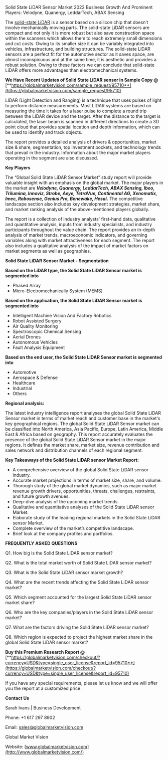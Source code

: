 Solid State LiDAR Sensor Market 2022 Business Growth And Prominent Players: Velodyne, Quanergy, LeddarTech, ABAX Sensing

The [solid-state LiDAR](https://globalmarketvision.com/reports/global-solid-state-lidar-sensor-market-report-2019-market/95710) is a sensor based on a silicon chip that doesn’t involve mechanically moving parts. The solid-state LiDAR sensors are compact and not only it is more robust but also save construction space within the scanners which allows them to reach extremely small dimensions and cut costs. Owing to its smaller size it can be variably integrated into vehicles, infrastructure, and building structures. The solid-state LiDAR sensors are a perfect fit for the automotive sector as it saves space, are almost inconspicuous and at the same time, it is aesthetic and provides a robust solution. Owing to these factors we can conclude that solid-state LiDAR offers more advantages than electromechanical systems.

**We Have Recent Updates of Solid State LiDAR sensor in Sample Copy @** [**https://globalmarketvision.com/sample_request/95710**](https://globalmarketvision.com/sample_request/95710)

LIDAR (Light Detection and Ranging) is a technique that uses pulses of light to perform distance measurements. Most LIDAR systems are based on measuring the time it takes for a laser pulse to complete a round trip between the LIDAR device and the target. After the distance to the target is calculated, the laser beam is scanned in different directions to create a 3D point cloud that provides spatial location and depth information, which can be used to identify and track objects.

The report provides a detailed analysis of drivers & opportunities, market size & share, segmentation, top investment pockets, and technology trends that prevail in the industry. Information about the major market players operating in the segment are also discussed.

**Key Players**

The “Global Solid State LiDAR Sensor Market” study report will provide valuable insight with an emphasis on the global market. The major players in the market are **_Velodyne, Quanergy, LeddarTech, ABAX Sensing, Ibeo, Trilumina, Innoviz, Strobe, Aeye, TetraVue, Continental AG, Xenomatix, Imec, Robosense, Genius Pro, Benewake, Hesai._** The competitive landscape section also includes key development strategies, market share, and market ranking analysis of the above-mentioned players globally.

The report is a collection of industry analysts' first-hand data, qualitative and quantitative analysis, inputs from industry specialists, and industry participants throughout the value chain. The report provides an in-depth analysis of market trends, macroeconomic indicators, and governing variables along with market attractiveness for each segment. The report also includes a qualitative analysis of the impact of market factors on market segments as well as geographies.

**Solid State LiDAR Sensor Market - Segmentation**

**Based on the LiDAR type, the Solid State LiDAR Sensor market is segmented into**

- Phased Array
- Micro-Electromechanically System (MEMS)

**Based on the application, the Solid State LiDAR Sensor market is segmented into**

- Intelligent Machine Vision And Factory Robotics
- Robot Assisted Surgery
- Air Quality Monitoring
- Spectroscopic Chemical Sensing
- Aerial Drones
- Autonomous Vehicles
- Fault Analysis Equipment

**Based on the end user, the Solid State LiDAR Sensor market is segmented into**

- Automotive
- Aerospace & Defense
- Healthcare
- Industrial
- Others

**Regional analysis:**

The latest industry intelligence report analyses the global Solid State LiDAR Sensor market in terms of market reach and customer base in the market's key geographical regions. The global Solid State LiDAR Sensor market can be classified into North America, Asia Pacific, Europe, Latin America, Middle East & Africa based on geography. This report accurately evaluates the presence of the global Solid State LiDAR Sensor market in the major regions. It defines the market share, market size, revenue contribution and sales network and distribution channels of each regional segment.

**Key Takeaways of the Solid State LiDAR sensor Market Report:**

- A comprehensive overview of the global Solid State LiDAR sensor industry.
- Accurate market projections in terms of market size, share, and volume.
- Thorough study of the global market dynamics, such as major market revenue growth drivers, opportunities, threats, challenges, restraints, and future growth avenues.
- Deep-dive analysis of the upcoming market trends.
- Qualitative and quantitative analyses of the Solid State LiDAR sensor Market.
- Elaborate study of the leading regional markets in the Solid State LiDAR sensor Market.
- Complete overview of the market’s competitive landscape.
- Brief look at the company profiles and portfolios.

**FREQUENTLY ASKED QUESTIONS**

Q1. How big is the Solid State LiDAR sensor market?

Q2. What is the total market worth of Solid State LiDAR sensor market?

Q3. What is the Solid State LiDAR sensor market growth?

Q4. What are the recent trends affecting the Solid State LiDAR sensor market?

Q5. Which segment accounted for the largest Solid State LiDAR sensor market share?

Q6. Who are the key companies/players in the Solid State LiDAR sensor market?

Q7. What are the factors driving the Solid State LiDAR sensor market?

Q8. Which region is expected to project the highest market share in the global Solid State LiDAR sensor market?

**Buy this Premium Research Report @** [**https://globalmarketvision.com/checkout/?currency=USD&type=single_user_license&report_id=95710**](https://globalmarketvision.com/checkout/?currency=USD&type=single_user_license&report_id=95710)

If you have any special requirements, please let us know and we will offer you the report at a customized price.

**Contact Us**

Sarah Ivans | Business Development

Phone: +1 617 297 8902

Email: [sales@globalmarketvision.com](mailto:sales@globalmarketvision.com)

Global Market Vision

Website: [www.globalmarketvision.com](http://www.globalmarketvision.com/)
